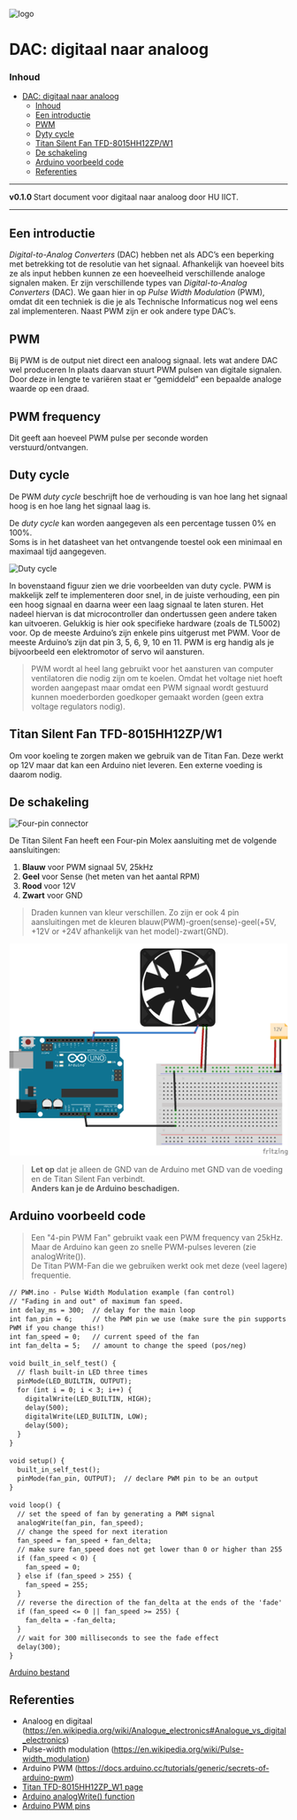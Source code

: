 ![logo](../img/Original_message.jpg) [](logo-id)

# DAC: digitaal naar analoog[](title-id)

### Inhoud[](toc-id)

- [DAC: digitaal naar analoog](#dac-digitaal-naar-analoog)
  - [Inhoud](#inhoud)
  - [Een introductie](#een-introductie)
  - [PWM](#pwm)
  - [Dyty cycle](#dyty-cycle)
  - [Titan Silent Fan TFD-8015HH12ZP/W1](#titan-silent-fan-tfd-8015hh12zpw1)
  - [De schakeling](#de-schakeling)
  - [Arduino voorbeeld code](#arduino-voorbeeld-code)
  - [Referenties](#referenties)

---

**v0.1.0 [](version-id)** Start document voor digitaal naar analoog door HU IICT[](author-id).

---

## Een introductie

*Digital-to-Analog Converters* (DAC) hebben net als ADC’s een beperking met betrekking tot de resolutie van het signaal. Afhankelijk van hoeveel bits ze als input hebben kunnen ze een hoeveelheid verschillende analoge signalen maken. Er zijn verschillende types van *Digital-to-Analog Converters*  (DAC). We gaan hier in op *Pulse Width Modulation*  (PWM), omdat dit een techniek is die je als Technische Informaticus nog wel eens zal implementeren. Naast PWM zijn er ook andere type DAC’s.

## PWM

Bij PWM is de output niet direct een analoog signaal. Iets wat andere DAC wel produceren In plaats daarvan stuurt PWM pulsen van digitale signalen. Door deze in lengte te variëren staat er “gemiddeld” een bepaalde analoge waarde op een draad.

## PWM frequency ##

Dit geeft aan hoeveel PWM pulse per seconde worden verstuurd/ontvangen.

## Duty cycle

De PWM *duty cycle* beschrijft hoe de verhouding is van hoe lang het signaal hoog is en hoe lang het signaal laag is.

De *duty cycle* kan worden aangegeven als een percentage tussen 0% en 100%.  
Soms is in het datasheet van het ontvangende toestel ook een minimaal en maximaal tijd aangegeven.

![Duty cycle](../DAC/img/Duty_Cycle_Examples.png)

In bovenstaand figuur zien we drie voorbeelden van duty cycle. PWM is makkelijk zelf te implementeren door snel, in de juiste verhouding, een pin een hoog signaal en daarna weer een laag signaal te laten sturen. Het nadeel hiervan is dat microcontroller dan ondertussen geen andere taken kan uitvoeren. Gelukkig is hier ook specifieke hardware (zoals de TL5002) voor. Op de meeste Arduino’s zijn enkele pins uitgerust met PWM. Voor de meeste Arduino’s zijn dat pin 3, 5, 6, 9, 10 en 11. PWM is erg handig als je bijvoorbeeld een elektromotor of servo wil aansturen.

> PWM wordt al heel lang gebruikt voor het aansturen van computer ventilatoren die nodig zijn om te koelen. Omdat het voltage niet hoeft worden aangepast maar omdat een PWM signaal wordt gestuurd kunnen moederborden goedkoper gemaakt worden (geen extra voltage regulators nodig).

## Titan Silent Fan TFD-8015HH12ZP/W1

Om voor koeling te zorgen maken we gebruik van de Titan Fan. Deze werkt op 12V maar dat kan een Arduino niet leveren. Een externe voeding is daarom nodig.

## De schakeling

![Four-pin connector](../DAC/img/connector.svg)

De Titan Silent Fan heeft een Four-pin Molex aansluiting met de volgende aansluitingen:

1) **Blauw** voor PWM signaal 5V, 25kHz
2) **Geel** voor Sense (het meten van het aantal RPM)
3) **Rood** voor 12V
4) **Zwart** voor GND

> Draden kunnen van kleur verschillen. Zo zijn er ook 4 pin aansluitingen met de kleuren blauw(PWM)-groen(sense)-geel(+5V, +12V or +24V afhankelijk van het model)-zwart(GND).

![Titan Fan](../DAC/img/PWM_bb.png)

> **Let op** dat je alleen de GND van de Arduino met GND van de voeding en de Titan Silent Fan verbindt.  
> **Anders kan je de Arduino beschadigen.**

## Arduino voorbeeld code

> Een "4-pin PWM Fan" gebruikt vaak een PWM frequency van 25kHz.  
> Maar de Arduino kan geen zo snelle PWM-pulses leveren (zie analogWrite()).  
> De Titan PWM-Fan die we gebruiken werkt ook met deze (veel lagere) frequentie.

```arduino
// PWM.ino - Pulse Width Modulation example (fan control)
// "Fading in and out" of maximum fan speed.
int delay_ms = 300;  // delay for the main loop
int fan_pin = 6;     // the PWM pin we use (make sure the pin supports PWM if you change this!)
int fan_speed = 0;   // current speed of the fan
int fan_delta = 5;   // amount to change the speed (pos/neg)

void built_in_self_test() {
  // flash built-in LED three times
  pinMode(LED_BUILTIN, OUTPUT);
  for (int i = 0; i < 3; i++) {
    digitalWrite(LED_BUILTIN, HIGH);
    delay(500);
    digitalWrite(LED_BUILTIN, LOW);
    delay(500);
  }
}

void setup() {
  built_in_self_test();
  pinMode(fan_pin, OUTPUT);  // declare PWM pin to be an output
}

void loop() {
  // set the speed of fan by generating a PWM signal
  analogWrite(fan_pin, fan_speed);
  // change the speed for next iteration
  fan_speed = fan_speed + fan_delta;
  // make sure fan_speed does not get lower than 0 or higher than 255
  if (fan_speed < 0) {
    fan_speed = 0;
  } else if (fan_speed > 255) {
    fan_speed = 255;
  }
  // reverse the direction of the fan_delta at the ends of the 'fade'
  if (fan_speed <= 0 || fan_speed >= 255) {
    fan_delta = -fan_delta;
  }
  // wait for 300 milliseconds to see the fade effect
  delay(300);
}
```

[Arduino bestand](../DAC/files/PWM/PWM.ino)

## Referenties

- Analoog en digitaal (<https://en.wikipedia.org/wiki/Analogue_electronics#Analogue_vs_digital_electronics>)
- Pulse-width modulation (<https://en.wikipedia.org/wiki/Pulse-width_modulation>)
- Arduino PWM (<https://docs.arduino.cc/tutorials/generic/secrets-of-arduino-pwm>)
- [Titan TFD-8015HH12ZP_W1 page](https://www.titan-cd.com/en/product/TFD-8015HH12ZP_W1.html)
- [Arduino analogWrite() function](https://www.arduino.cc/reference/en/language/functions/analog-io/analogwrite/)
- [Arduino PWM pins](https://support.arduino.cc/hc/en-us/articles/9350537961500-Use-PWM-output-with-Arduino)
